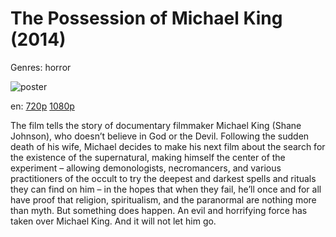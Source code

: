 # The Possession of Michael King (2014)

Genres: horror

![poster](http://image.tmdb.org/t/p/w500/gjo8Mdb2O1wu4YsDoDVtf4WrRrr.jpg)

en:
  [720p](magnet:?xt=urn:btih:4FBD9B17236E7E4FA0D712F416F80F00A063ABBF&tr=udp://glotorrents.pw:6969/announce&tr=udp://tracker.opentrackr.org:1337/announce&tr=udp://torrent.gresille.org:80/announce&tr=udp://tracker.openbittorrent.com:80&tr=udp://tracker.coppersurfer.tk:6969&tr=udp://tracker.leechers-paradise.org:6969&tr=udp://p4p.arenabg.ch:1337&tr=udp://tracker.internetwarriors.net:1337)
  [1080p](magnet:?xt=urn:btih:CCA017BB3ADD4059D3C233E5059090382B6D3806&tr=udp://glotorrents.pw:6969/announce&tr=udp://tracker.opentrackr.org:1337/announce&tr=udp://torrent.gresille.org:80/announce&tr=udp://tracker.openbittorrent.com:80&tr=udp://tracker.coppersurfer.tk:6969&tr=udp://tracker.leechers-paradise.org:6969&tr=udp://p4p.arenabg.ch:1337&tr=udp://tracker.internetwarriors.net:1337)
  


The film tells the story of documentary filmmaker Michael King (Shane Johnson), who doesn’t believe in God or the Devil. Following the sudden death of his wife, Michael decides to make his next film about the search for the existence of the supernatural, making himself the center of the experiment – allowing demonologists, necromancers, and various practitioners of the occult to try the deepest and darkest spells and rituals they can find on him – in the hopes that when they fail, he’ll once and for all have proof that religion, spiritualism, and the paranormal are nothing more than myth. But something does happen. An evil and horrifying force has taken over Michael King. And it will not let him go.